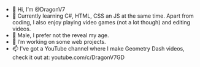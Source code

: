 - 👋 Hi, I’m @DragonV7
- 👀 Currently learning C#, HTML, CSS an JS at the same time. Apart from coding, I also enjoy playing video games (not a lot though) and editing videos.
- 🌱 Male, I prefer not the reveal my age.
- 💞️ I’m working on some web projects.
- 📫 I've got a YouTube channel where I make Geometry Dash videos, check it out at: youtube.com/c/DragonV7GD

